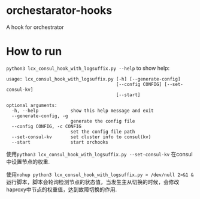 # orchestarator-hooks
A hook for orchestrator
# How to run
`python3 lcx_consul_hook_with_logsuffix.py --help` to show help:
```
usage: lcx_consul_hook_with_logsuffix.py [-h] [--generate-config]
                                         [--config CONFIG] [--set-consul-kv]
                                         [--start]

optional arguments:
  -h, --help            show this help message and exit
  --generate-config, -g
                        generate the config file
  --config CONFIG, -c CONFIG
                        set the config file path
  --set-consul-kv       set cluster info to consul(kv)
  --start               start orchooks
```
使用`python3 lcx_consul_hook_with_logsuffix.py --set-consul-kv` 在consul中设置节点的权重.

使用`nohup python3 lcx_consul_hook_with_logsuffix.py > /dev/null 2>&1 &`运行脚本，脚本会轮询检测节点的状态值，当发生主从切换的时候，会修改haproxy中节点的权重值，达到故障切换的作用.

